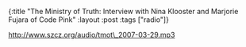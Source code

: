{:title "The Ministry of Truth: Interview with Nina Klooster and Marjorie Fujara of Code Pink"
:layout :post
:tags  ["radio"]}

<http://www.szcz.org/audio/tmot\_2007-03-29.mp3>

